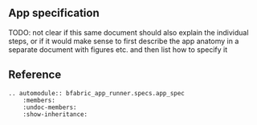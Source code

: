 ## App specification

TODO: not clear if this same document should also explain the individual steps, or if it would make sense to first
describe the app anatomy in a separate document with figures etc. and then list how to specify it

## Reference

```{eval-rst}
.. automodule:: bfabric_app_runner.specs.app_spec
    :members:
    :undoc-members:
    :show-inheritance:
```
